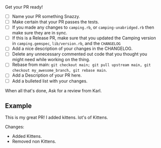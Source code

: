 Get your PR ready!
- [ ] Name your PR something Snazzy.
- [ ] Make certain that your PR passes the tests.
- [ ] If you made any changes to `camping.rb`, or `camping-unabridged.rb` then make sure they are in sync.
- [ ] If this is a Release PR, make sure that you updated the Camping version in `camping.gemspec`, `lib/version.rb`, and the `CHANGELOG`
- [ ] Add a nice description of your changes in the CHANGELOG.
- [ ] Delete any unnecessary commented out code that you thought you might need while working on the thing.
- [ ] Rebase from main: `git checkout main; git pull upstream main, git checkout my_awesome_branch, git rebase main`.
- [ ] Add a Description of your PR here.
- [ ] Add a bulleted list with your changes.

When all that's done, Ask for a review from Karl.

## Example

This is my great PR! I added kittens. lot's of Kittens.

Changes:
* Added Kittens.
* Removed non Kittens.
